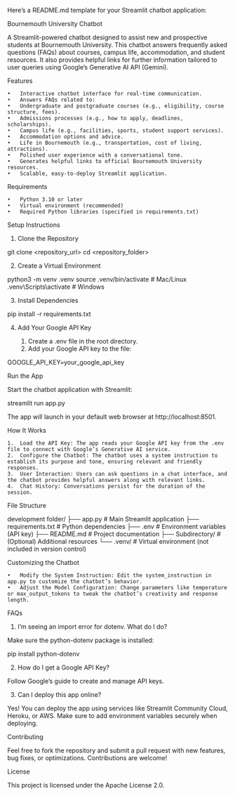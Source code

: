 Here’s a README.md template for your Streamlit chatbot application:

Bournemouth University Chatbot

A Streamlit-powered chatbot designed to assist new and prospective students at Bournemouth University. This chatbot answers frequently asked questions (FAQs) about courses, campus life, accommodation, and student resources. It also provides helpful links for further information tailored to user queries using Google’s Generative AI API (Gemini).

Features

	•	Interactive chatbot interface for real-time communication.
	•	Answers FAQs related to:
	•	Undergraduate and postgraduate courses (e.g., eligibility, course structure, fees).
	•	Admissions processes (e.g., how to apply, deadlines, scholarships).
	•	Campus life (e.g., facilities, sports, student support services).
	•	Accommodation options and advice.
	•	Life in Bournemouth (e.g., transportation, cost of living, attractions).
	•	Polished user experience with a conversational tone.
	•	Generates helpful links to official Bournemouth University resources.
	•	Scalable, easy-to-deploy Streamlit application.

Requirements

	•	Python 3.10 or later
	•	Virtual environment (recommended)
	•	Required Python libraries (specified in requirements.txt)

Setup Instructions

1. Clone the Repository

git clone <repository_url>
cd <repository_folder>

2. Create a Virtual Environment

python3 -m venv .venv
source .venv/bin/activate  # Mac/Linux
.venv\Scripts\activate     # Windows

3. Install Dependencies

pip install -r requirements.txt

4. Add Your Google API Key

	1.	Create a .env file in the root directory.
	2.	Add your Google API key to the file:

GOOGLE_API_KEY=your_google_api_key

Run the App

Start the chatbot application with Streamlit:

streamlit run app.py

The app will launch in your default web browser at http://localhost:8501.

How It Works

	1.	Load the API Key: The app reads your Google API key from the .env file to connect with Google’s Generative AI service.
	2.	Configure the Chatbot: The chatbot uses a system instruction to establish its purpose and tone, ensuring relevant and friendly responses.
	3.	User Interaction: Users can ask questions in a chat interface, and the chatbot provides helpful answers along with relevant links.
	4.	Chat History: Conversations persist for the duration of the session.

File Structure

development folder/
├── app.py               # Main Streamlit application
├── requirements.txt     # Python dependencies
├── .env                 # Environment variables (API key)
├── README.md            # Project documentation
├── Subdirectory/        # (Optional) Additional resources
└── .venv/               # Virtual environment (not included in version control)

Customizing the Chatbot

	•	Modify the System Instruction: Edit the system_instruction in app.py to customize the chatbot’s behavior.
	•	Adjust the Model Configuration: Change parameters like temperature or max_output_tokens to tweak the chatbot’s creativity and response length.

FAQs

1. I’m seeing an import error for dotenv. What do I do?

Make sure the python-dotenv package is installed:

pip install python-dotenv

2. How do I get a Google API Key?

Follow Google’s guide to create and manage API keys.

3. Can I deploy this app online?

Yes! You can deploy the app using services like Streamlit Community Cloud, Heroku, or AWS. Make sure to add environment variables securely when deploying.

Contributing

Feel free to fork the repository and submit a pull request with new features, bug fixes, or optimizations. Contributions are welcome!

License

This project is licensed under the Apache License 2.0.
